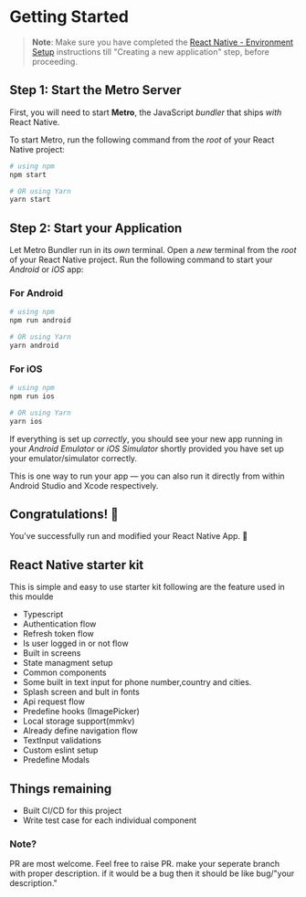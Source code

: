 # Getting Started

> **Note**: Make sure you have completed the [React Native - Environment Setup](https://reactnative.dev/docs/environment-setup) instructions till "Creating a new application" step, before proceeding.

## Step 1: Start the Metro Server

First, you will need to start **Metro**, the JavaScript _bundler_ that ships _with_ React Native.

To start Metro, run the following command from the _root_ of your React Native project:

```bash
# using npm
npm start

# OR using Yarn
yarn start
```

## Step 2: Start your Application

Let Metro Bundler run in its _own_ terminal. Open a _new_ terminal from the _root_ of your React Native project. Run the following command to start your _Android_ or _iOS_ app:

### For Android

```bash
# using npm
npm run android

# OR using Yarn
yarn android
```

### For iOS

```bash
# using npm
npm run ios

# OR using Yarn
yarn ios
```

If everything is set up _correctly_, you should see your new app running in your _Android Emulator_ or _iOS Simulator_ shortly provided you have set up your emulator/simulator correctly.

This is one way to run your app — you can also run it directly from within Android Studio and Xcode respectively.

## Congratulations! :tada:

You've successfully run and modified your React Native App. :partying_face:

## React Native starter kit

This is simple and easy to use starter kit following are the feature used in this moulde

- Typescript
- Authentication flow
- Refresh token flow
- Is user logged in or not flow
- Built in screens
- State managment setup
- Common components
- Some built in text input for phone number,country and cities.
- Splash screen and bult in fonts
- Api request flow
- Predefine hooks (ImagePicker)
- Local storage support(mmkv)
- Already define navigation flow
- TextInput validations
- Custom eslint setup
- Predefine Modals

## Things remaining

- Built CI/CD for this project
- Write test case for each individual component

### Note?

PR are most welcome. Feel free to raise PR. make your seperate branch with proper description. if it would be a bug then it should be like bug/"your description."
